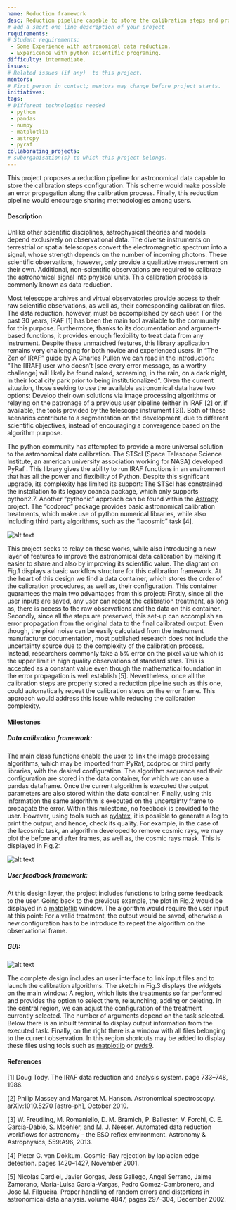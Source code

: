 ```yaml
---
name: Reduction framework
desc: Reduction pipeline capable to store the calibration steps and propagate the error.
# add a short one line description of your project
requirements:
# Student requirements:
 - Some Experience with astronomical data reduction.
 - Expericence with python scientific programing.
difficulty: intermediate.
issues:
# Related issues (if any)  to this project.
mentors:
# First person in contact; mentors may change before project starts.
initiatives:
tags:
# Different technologies needed
 - python
 - pandas
 - numpy
 - matplotlib
 - astropy
 - pyraf
collaborating_projects:
# suborganisation(s) to which this project belongs.
---
```

This project proposes a reduction pipeline for astronomical data capable to store the calibration steps configuration. This scheme would make possible an error propagation along the calibration process. Finally, this reduction pipeline would encourage sharing methodologies among users. 


#### Description

Unlike other scientific disciplines, astrophysical theories and models depend exclusively on observational data. The
diverse instruments on terrestrial or spatial telescopes convert the electromagnetic spectrum into a signal, whose strength depends on the number of incoming photons. These scientific observations, however, only provide a qualitative measurement on their own. Additional, non-scientific observations are required to calibrate the astronomical signal into physical units. This calibration process is commonly known as data reduction.

Most telescope archives and virtual observatories provide access to their raw scientific observations, as well as,
their corresponding calibration files. The data reduction, however, must be accomplished by each user. For the
past 30 years, IRAF [1] has been the main tool available to the community for this purpose. Furthermore, thanks
to its documentation and argument-based functions, it provides enough flexibility to treat data from any
instrument. Despite these unmatched features, this library application remains very challenging for both novice
and experienced users. In “The Zen of IRAF” guide by A Charles Pullen we can read in the introduction: “The [IRAF] user
who doesn’t [see every error message, as a worthy challenge] will likely be found naked, screaming, in the rain, on
a dark night, in their local city park prior to being institutionalized”. Given the current situation, those seeking to
use the available astronomical data have two options: Develop their own solutions via image processing algorithms
or relaying on the patronage of a previous user pipeline (either in IRAF [2] or, if available, the tools provided by
the telescope instrument [3]). Both of these scenarios contribute to a segmentation on the development, due to
different scientific objectives, instead of encouraging a convergence based on the algorithm purpose.

The python community has attempted to provide a more universal solution to the astronomical data calibration.
The STScI (Space Telescope Science Institute, an american university association working for NASA) developed
PyRaf . This library gives the ability to run IRAF functions in an environment that has all the power and flexibility
of Python. Despite this significant upgrade, its complexity has limited its support: The STScI has constrained the
installation to its legacy coanda package, which only supports python2.7. Another “pythonic” approach can be
found within the [Astropy](http://www.astropy.org/) project. The “ccdproc” package provides basic astronomical calibration treatments, which make use of python numerical libraries, while also including third party algorithms, such as the “lacosmic” task [4].

![alt text](https://github.com/Vital-Fernandez/openastronomy.github.io/blob/master/_projects/2018/astropy/Diagram1.png
 "Project workflow")

This project seeks to relay on these works, while also introducing a new layer of features to improve
the astronomical data calibration by making it easier to share and also by improving its scientific value. The diagram
on Fig.1 displays a basic workflow structure for this calibration framework. At the heart of this design we find a
data container, which stores the order of the calibration procedures, as well as, their configuration. This container
guarantees the main two advantages from this project: Firstly, since all the user inputs are saved, any user can
repeat the calibration treatment, as long as, there is access to the raw observations and the data on this container. Secondly, since all the steps are preserved, this set-up can accomplish an error propagation from the original data to the final calibrated output. Even though, the pixel noise can be easily calculated from the instrument manufacturer documentation, most published research does not include the uncertainty source due to the complexity of the calibration process. Instead, researchers commonly take a 5% error on the pixel value which is the upper limit in high quality observations of standard stars. This is accepted as a constant value even though the mathematical foundation in the error propagation is well establish [5].  Nevertheless, once all the calibration steps are properly stored a reduction pipeline such as this one, could automatically repeat the calibration steps on the error frame. This approach would address this issue while reducing the calibration complexity.

#### Milestones

##### Data calibration framework:

The main class functions enable the user to link the image processing algorithms,
which may be imported from PyRaf, ccdproc or third party libraries, with the desired configuration. The algorithm
sequence and their configuration are stored in the data container, for which we can use a pandas dataframe. Once the
current algorithm is executed the output parameters are also stored within the data container. Finally, using
this information the same algorithm is executed on the uncertainty frame to propagate the error.
Within this milestone, no feedback is provided to the user. However, using tools such as [pylatex](https://github.com/JelteF/PyLaTeX/), it is possible to generate a log to print the output, and hence, check its quality. For example, in the case of the lacosmic task, an algorithm developed to remove cosmic rays, we may plot the before and after frames, as well as, the cosmic rays mask. This is displayed in Fig.2:

![alt text](https://github.com/Vital-Fernandez/openastronomy.github.io/blob/master/_projects/2018/astropy/Diagram2.png
 "Sample treatment log output")
 
##### User feedback framework:

At this design layer, the project includes functions to bring some feedback to the user. Going back to the previous example,  the plot in Fig.2 would be displayed in a [matplotlib](https://github.com/matplotlib) window. The algorithm would require the user input at this point: For a valid treatment, the output would be saved, otherwise a new configuration has to be introduce to repeat the algorithm on the observational frame.

##### GUI:

![alt text](https://github.com/Vital-Fernandez/openastronomy.github.io/blob/master/_projects/2018/astropy/Diagram3.png
 "Sketch of project GUI")
 
The complete design includes an user interface to link input files and to launch the calibration algorithms. The sketch in Fig.3 displays the widgets on the main window: A region, which lists the treatments so far performed and provides the option to select them, relaunching, adding or deleting. In the central region, we can adjust the configuration of the treatment currently selected. The number of arguments depend on the task selected. Below there is an inbuilt terminal to display output information from the executed task. Finally, on the right there is a window with all files belonging to the current observation. In this region shortcuts may be added to display these files using tools such as [matplotlib](https://github.com/matplotlib) or [pyds9](https://github.com/ericmandel/pyds9).

#### References

[1] Doug Tody. The IRAF data reduction and analysis system. page 733–748, 1986.

[2] Philip Massey and Margaret M. Hanson. Astronomical spectroscopy. arXiv:1010.5270 [astro-ph], October 2010.

[3] W. Freudling, M. Romaniello, D. M. Bramich, P. Ballester, V. Forchi, C. E. García-Dabló, S. Moehler, and
M. J. Neeser. Automated data reduction workflows for astronomy - the ESO reflex environment. Astronomy &
Astrophysics, 559:A96, 2013.

[4] Pieter G. van Dokkum. Cosmic-Ray rejection by laplacian edge detection. pages 1420–1427, November 2001.

[5] Nicolas Cardiel, Javier Gorgas, Jess Gallego, Angel Serrano, Jaime Zamorano, Maria-Luisa Garcia-Vargas, Pedro
Gomez-Cambronero, and Jose M. Filgueira. Proper handling of random errors and distortions in astronomical
data analysis. volume 4847, pages 297–304, December 2002.


